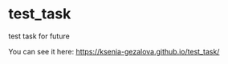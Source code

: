 # test_task
test task for future

You can see it here: https://ksenia-gezalova.github.io/test_task/
